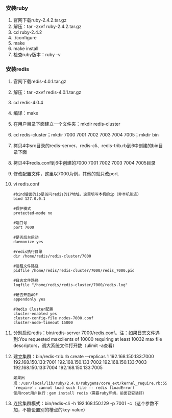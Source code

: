 ### 安装ruby
1. 官网下载ruby-2.4.2.tar.gz
2. 解压：tar -zxvf ruby-2.4.2.tar.gz
3. cd ruby-2.4.2
4. ./configure
5. make
6. make install
7. 检查ruby版本：ruby -v

### 安装redis
1. 官网下载redis-4.0.1.tar.gz
2. 解压：tar -zxvf redis-4.0.1.tar.gz
3. cd redis-4.0.4
4. 编译：make
5. 在用户目录下面建立一个文件夹：mkdir redis-cluster
6. cd redis-cluster；mkdir 7000 7001 7002 7003 7004 7005；mkdir bin
7. 拷贝4中src目录的redis-server、redis-cli、redis-trib.rb到6中创建的bin目录下面
8. 拷贝4中redis.conf到6中创建的7000 7001 7002 7003 7004 7005目录
9. 修改配置文件，这里以7000为例，其他的就只改port.
10. vi redis.conf
        
        #bind后面的ip是访问redis的IP地址，这里填写本机的ip（非本机能连）
        bind 127.0.0.1

        #保护模式
        protected-mode no
        
        #端口号
        port 7000
        
        #是否后台启动
        daemonize yes
        
        #redis执行目录
        dir /home/redis/redis-cluster/7000
        
        #进程文件路径
        pidfile /home/redis/redis-cluster/7000/redis_7000.pid
        
        #日志文件路径
        logfile "/home/redis/redis-cluster/7000/redis.log"
        
        #是否开启AOF
        appendonly yes
        
        #Redis Cluster配置
        cluster-enabled yes
        cluster-config-file nodes-7000.conf
        cluster-node-timeout 15000
11. 分别启动redis：bin/redis-server 7000/redis.conf。注：如果日志文件遇到:You requested maxclients of 10000 requiring at least 10032 max file descriptors，调大系统文件打开数（ulimit -a查看）
12. 建立集群：bin/redis-trib.rb create --replicas 1 192.168.150.133:7000 192.168.150.133:7001 192.168.150.133:7002 192.168.150.133:7003 192.168.150.133:7004 192.168.150.133:7005
        
        如果出现：/usr/local/lib/ruby/2.4.0/rubygems/core_ext/kernel_require.rb:55:in `require': cannot load such file -- redis (LoadError)
        使用root用户执行：gem install redis（需要ruby环境，前面已安装好）
13. 连接集群模式：bin/redis-cli -h 192.168.150.129 -p 7001 -c（这个参数不加，不能设置别的槽点的key-value）